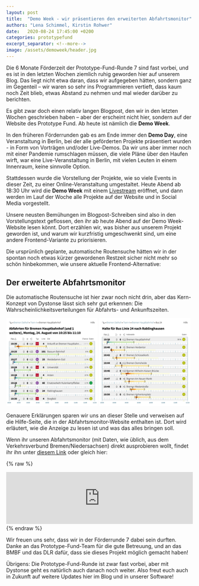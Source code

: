 ```yaml
---
layout: post
title:  "Demo Week - wir präsentieren den erweiterten Abfahrtsmonitor"
authors: "Lena Schimmel, Kirstin Rohwer"
date:   2020-08-24 17:45:00 +0200
categories: prototypefund
excerpt_separator: <!--more-->
image: /assets/demoweek/header.jpg
---
```


Die 6 Monate Förderzeit der Prototype-Fund-Runde 7 sind fast vorbei, und es ist in den letzten Wochen ziemlich ruhig geworden hier auf unserem Blog. Das liegt nicht etwa daran, dass wir aufgegeben hätten, sondern ganz im Gegenteil – wir waren so sehr ins Programmieren vertieft, dass kaum noch Zeit blieb, etwas Abstand zu nehmen und mal wieder darüber zu berichten.

Es gibt zwar doch einen relativ langen Blogpost, den wir in den letzten Wochen geschrieben haben – aber der erscheint nicht hier, sondern auf der Website des Prototype Fund. Ab heute ist nämlich die **Demo Week**.

<!--more-->

In den früheren Förderrunden gab es am Ende immer den **Demo Day**, eine Veranstaltung in Berlin, bei der alle geförderten Projekte präsentiert wurden - in Form von Vorträgen und/oder Live-Demos. Da wir uns aber immer noch mit einer Pandemie rumschlagen müssen, die viele Pläne über den Haufen wirft, war eine Live-Veranstaltung in Berlin, mit vielen Leuten in einem Innenraum, keine sinnvolle Option.

Stattdessen wurde die Vorstellung der Projekte, wie so viele Events in dieser Zeit, zu einer Online-Veranstaltung umgestaltet. Heute Abend ab 18:30 Uhr wird die **Demo Week** mit einem [Livestream](http://demoweek.prototypefund.de/stream) eröffnet, und dann werden im Lauf der Woche alle Projekte auf der Website und in Social Media vorgestellt.

Unsere neusten Bemühungen im Blogpost-Schreiben sind also in den Vorstellungstext geflossen, den ihr ab heute Abend auf der Demo Week-Website lesen könnt. Dort erzählen wir, was bisher aus unserem Projekt geworden ist, und warum wir kurzfristig umgeschwenkt sind, um eine andere Frontend-Variante zu priorisieren.

Die ursprünlich geplante, automatische Routensuche hätten wir in der spontan noch etwas kürzer gewordenen Restzeit sicher nicht mehr so schön hinbekommen, wie unsere aktuelle Frontend-Alternative:

## Der erweiterte Abfahrtsmonitor

Die automatische Routensuche ist hier zwar noch nicht drin, aber das Kern-Konzept von Dystonse lässt sich sehr gut erkennen: Die Wahrscheinlichkeitsverteilungen für Abfahrts- und Ankunftszeiten.

<style>
.dystonse-image {
   width: 49%;
}

@media (max-width: 844px) {
  .dystonse-image {
    width: 100%;
  }
}
</style>

<a href="/assets/demoweek/abfahrten.png"><img class="dystonse-image" title="Screenshot 1" src="/assets/demoweek/abfahrten.png"></a>
<a href="/assets/demoweek/halte.png"><img class="dystonse-image" title="Screenshot 2" src="/assets/demoweek/halte.png"></a>

Genauere Erklärungen sparen wir uns an dieser Stelle und verweisen auf die Hilfe-Seite, die in der Abfahrtsmonitor-Website enthalten ist. Dort wird erläutert, wie die Anzeige zu lesen ist und was das alles bringen soll.

Wenn ihr unseren Abfahrtsmonitor (mit Daten, wie üblich, aus dem Verkehrsverbund Bremen/Niedersachsen) direkt ausprobieren wollt, findet ihr ihn unter [diesem Link](https://monitor.dystonse.org) oder gleich hier:

{% raw %}
<iframe frameborder="no" border="0" marginwidth="0" marginheight="0" width="100%" height="140" src="https://monitor.dystonse.org/embed"></iframe>
{% endraw %}

Wir freuen uns sehr, dass wir in der Förderrunde 7 dabei sein durften. Danke an das Prototype-Fund-Team für die gute Betreuung, und an das BMBF und das DLR dafür, dass sie dieses Projekt möglich gemacht haben!

Übrigens: Die Prototype-Fund-Runde ist zwar fast vorbei, aber mit Dystonse geht es natürlich auch danach noch weiter. Also freut euch auch in Zukunft auf weitere Updates hier im Blog und in unserer Software!

